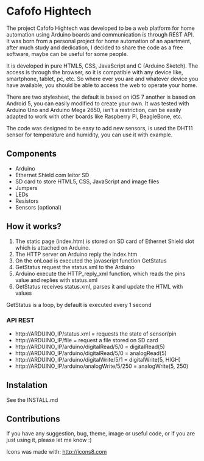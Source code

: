 # Cafofo Hightech

The project Cafofo Hightech was developed to be a web platform for home automation
using Arduino boards and communication is through REST API. It was born from a
personal project for home automation of an apartment, after much study and
dedication, I decided to share the code as a free software, maybe can be useful
for some people.

It is developed in pure HTML5, CSS, JavaScript and C (Arduino Sketch). The access
is through the browser, so it is compatible with any device like, smartphone,
tablet, pc, etc. So where ever you are and whatever device you have available,
you should be able to access the web to operate your home.

There are two stylesheet, the default is based on iOS 7 another is based on
Android 5, you can easily modified to create your own. It was tested with Arduino
Uno and Arduino Mega 2650, isn't a restriction, can be easily adapted to work
with other boards like Raspberry Pi, BeagleBone, etc.

The code was designed to be easy to add new sensors, is used the DHT11 sensor
for temperature and humidity, you can use it with example.

## Components

* Arduino
* Ethernet Shield com leitor SD
* SD card to store HTML5, CSS, JavaScript and image files
* Jumpers
* LEDs
* Resistors
* Sensors (optional)

## How it works?

1. The static page (index.htm) is stored on SD card of Ethernet Shield slot which
is attached on Arduino.
2. The HTTP server on Arduino reply the index.htm
3. On the onLoad is executed the javascript function GetStatus
3. GetStatus request the status.xml to the Arduino
4. Arduino execute the HTTP_reply_xml function, which reads the pins value and
replies with status.xml
5. GetStatus receives status.xml, parses it and update the HTML with values

GetStatus is a loop, by default is executed every 1 second

### API REST

* http://ARDUINO_IP/status.xml                = requests the state of sensor/pin
* http://ARDUINO_IP/file                      = request a file stored on SD card
* http://ARDUINO_IP/arduino/digitalRead/5/0   = digitalRead(5)
* http://ARDUINO_IP/arduino/digitalRead/5/0   = analogRead(5)
* http://ARDUINO_IP/arduino/digitalWrite/5/1  = digitalWrite(5, HIGH)
* http://ARDUINO_IP/arduino/analogWrite/5/250 = analogWrite(5, 250)

## Instalation

See the INSTALL.md

## Contributions

If you have any suggestion, bug, theme, image or useful code, or if you are just
using it, please let me know :)

Icons was made with: http://icons8.com
